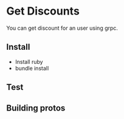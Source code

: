 # Get Discounts

You can get discount for an user using grpc.

## Install

- Install ruby
- bundle install

## Test


## Building protos

